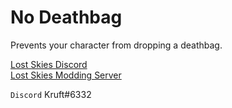 # No Deathbag

Prevents your character from dropping a deathbag.

[Lost Skies Discord](https://discord.gg/QWtTAnbvqz)  
[Lost Skies Modding Server](https://discord.gg/zVXAPcHqDV)  

`Discord` Kruft#6332  
